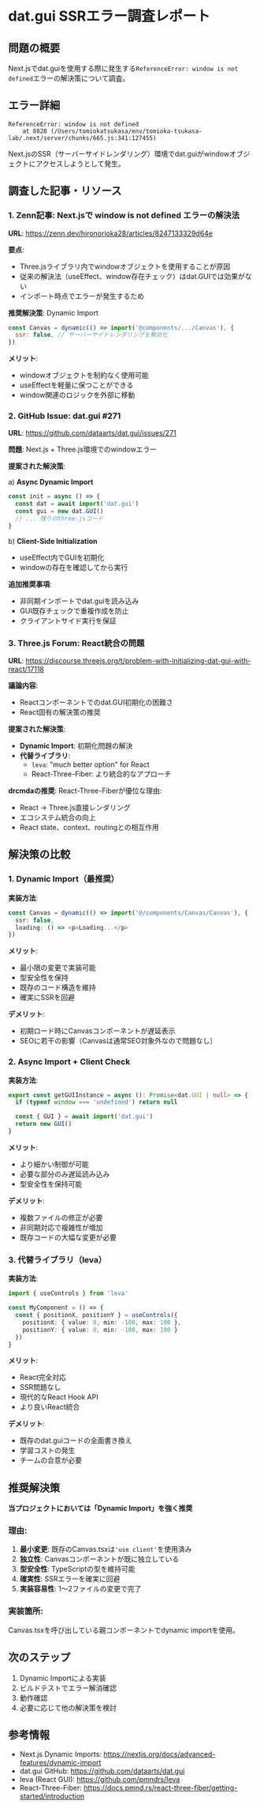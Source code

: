 # dat.gui SSRエラー調査レポート

## 問題の概要

Next.jsでdat.guiを使用する際に発生する`ReferenceError: window is not defined`エラーの解決策について調査。

## エラー詳細

```
ReferenceError: window is not defined
    at 8828 (/Users/tomiokatsukasa/env/tomioka-tsukasa-lab/.next/server/chunks/665.js:341:127455)
```

Next.jsのSSR（サーバーサイドレンダリング）環境でdat.guiがwindowオブジェクトにアクセスしようとして発生。

## 調査した記事・リソース

### 1. Zenn記事: Next.jsで window is not defined エラーの解決法

**URL**: https://zenn.dev/hironorioka28/articles/8247133329d64e

**要点**:
- Three.jsライブラリ内でwindowオブジェクトを使用することが原因
- 従来の解決法（useEffect、window存在チェック）はdat.GUIでは効果がない
- インポート時点でエラーが発生するため

**推奨解決策**: Dynamic Import
```javascript
const Canvas = dynamic(() => import('@components/.../Canvas'), {
  ssr: false, // サーバーサイドレンダリングを無効化
})
```

**メリット**:
- windowオブジェクトを制約なく使用可能
- useEffectを軽量に保つことができる
- window関連のロジックを外部に移動

### 2. GitHub Issue: dat.gui #271

**URL**: https://github.com/dataarts/dat.gui/issues/271

**問題**: Next.js + Three.js環境でのwindowエラー

**提案された解決策**:

a) **Async Dynamic Import**
```javascript
const init = async () => {
  const dat = await import('dat.gui')
  const gui = new dat.GUI()
  // ... 残りのthree.jsコード
}
```

b) **Client-Side Initialization**
- useEffect内でGUIを初期化
- windowの存在を確認してから実行

**追加推奨事項**:
- 非同期インポートでdat.guiを読み込み
- GUI既存チェックで重複作成を防止
- クライアントサイド実行を保証

### 3. Three.js Forum: React統合の問題

**URL**: https://discourse.threejs.org/t/problem-with-initializing-dat-gui-with-react/17118

**議論内容**:
- Reactコンポーネントでのdat.GUI初期化の困難さ
- React固有の解決策の推奨

**提案された解決策**:
- **Dynamic Import**: 初期化問題の解決
- **代替ライブラリ**:
  - `leva`: "much better option" for React
  - React-Three-Fiber: より統合的なアプローチ

**drcmdaの推奨**:
React-Three-Fiberが優位な理由:
- React → Three.js直接レンダリング
- エコシステム統合の向上
- React state、context、routingとの相互作用

## 解決策の比較

### 1. Dynamic Import（最推奨）

**実装方法**:
```typescript
const Canvas = dynamic(() => import('@/components/Canvas/Canvas'), {
  ssr: false,
  loading: () => <p>Loading...</p>
})
```

**メリット**:
- 最小限の変更で実装可能
- 型安全性を保持
- 既存のコード構造を維持
- 確実にSSRを回避

**デメリット**:
- 初期ロード時にCanvasコンポーネントが遅延表示
- SEOに若干の影響（Canvasは通常SEO対象外なので問題なし）

### 2. Async Import + Client Check

**実装方法**:
```typescript
export const getGUIInstance = async (): Promise<dat.GUI | null> => {
  if (typeof window === 'undefined') return null

  const { GUI } = await import('dat.gui')
  return new GUI()
}
```

**メリット**:
- より細かい制御が可能
- 必要な部分のみ遅延読み込み
- 型安全性を保持可能

**デメリット**:
- 複数ファイルの修正が必要
- 非同期対応で複雑性が増加
- 既存コードの大幅な変更が必要

### 3. 代替ライブラリ（leva）

**実装方法**:
```typescript
import { useControls } from 'leva'

const MyComponent = () => {
  const { positionX, positionY } = useControls({
    positionX: { value: 0, min: -100, max: 100 },
    positionY: { value: 0, min: -100, max: 100 }
  })
}
```

**メリット**:
- React完全対応
- SSR問題なし
- 現代的なReact Hook API
- より良いReact統合

**デメリット**:
- 既存のdat.guiコードの全面書き換え
- 学習コストの発生
- チームの合意が必要

## 推奨解決策

**当プロジェクトにおいては「Dynamic Import」を強く推奨**

### 理由:
1. **最小変更**: 既存のCanvas.tsxは`'use client'`を使用済み
2. **独立性**: Canvasコンポーネントが既に独立している
3. **型安全性**: TypeScriptの型を維持可能
4. **確実性**: SSRエラーを確実に回避
5. **実装容易性**: 1〜2ファイルの変更で完了

### 実装箇所:
Canvas.tsxを呼び出している親コンポーネントでdynamic importを使用。

## 次のステップ

1. Dynamic Importによる実装
2. ビルドテストでエラー解消確認
3. 動作確認
4. 必要に応じて他の解決策を検討

## 参考情報

- Next.js Dynamic Imports: https://nextjs.org/docs/advanced-features/dynamic-import
- dat.gui GitHub: https://github.com/dataarts/dat.gui
- leva (React GUI): https://github.com/pmndrs/leva
- React-Three-Fiber: https://docs.pmnd.rs/react-three-fiber/getting-started/introduction